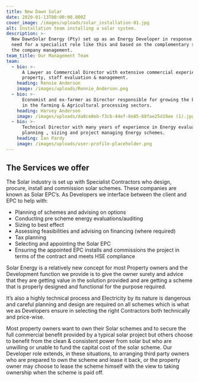 ```yaml
---
title: New Dawn Solar
date: 2020-01-13T00:00:00.000Z
cover_image: /images/uploads/solar_installation-01.jpg
alt: Installation team installing a solar system.
description: >-
  New DawnSolar Energy (Pty) set up as an Energy Developer in response to the
  need for a specialist role like this and based on the complementary skills of
  the company management.
team_title: Our Management Team
team:
  - bio: >-
      A Lawyer as Commercial Director with extensive commercial experience in
      property, staff evaluation & management.
    heading: Rennie Anderson
    image: /images/uploads/Rennie_Anderson.png
  - bio: >-
      Economist and ex-farmer as Director responsible for growing the business
      in the farming & Agricultural processing sectors.
    heading: Harvey Anderson
    image: /images/uploads/da8ce8eb-f3cb-44ef-8e85-88fae25d19ee (1).jpg
  - bio: >-
      Technical Director with many years of experience in Energy evaluation,
      planning , sizing and project managing Energy schemes.
    heading: Ian Pardy
    image: /images/uploads/user-profile-placeholder.png
---
```

## The Services we offer

The Solar industry is set up with Specialist Contractors who design, procure, install and commission solar schemes. These companies are known as Solar EPC’s. As Developers we interface between the client and EPC to help with:

* Planning of schemes and advising on options
* Conducting pre scheme energy evaluations/auditing
* Sizing to best effect
* Assessing feasibilities and advising on financing (where required)
* Tax planning
* Selecting and appointing the Solar EPC
* Ensuring the appointed EPC installs and commissions the project in terms of the contract and meets HSE compliance

Solar Energy is a relatively new concept for most Property owners and the Development function we provide is to give the owner surety and advice that they are getting value in the solution provided and are getting a scheme that is properly designed and functional for the purpose required.

It’s also a highly technical process and Electricity by its nature is dangerous and careful planning and design are required on all schemes which is what we as Developers ensure in selecting the right Contractors both technically and price-wise.

Most property owners want to own their Solar schemes and to secure the full commercial benefit provided by a typical solar project but others choose to benefit from the clean & consistent power from solar but who are unwilling or unable to fund the capital cost of the solar scheme. Our Developer role extends, in these situations, to arranging third party owners who are prepared to own the scheme and lease it back, or the property owner may choose to lease the scheme himself with the view to taking ownership when the scheme is paid off.
